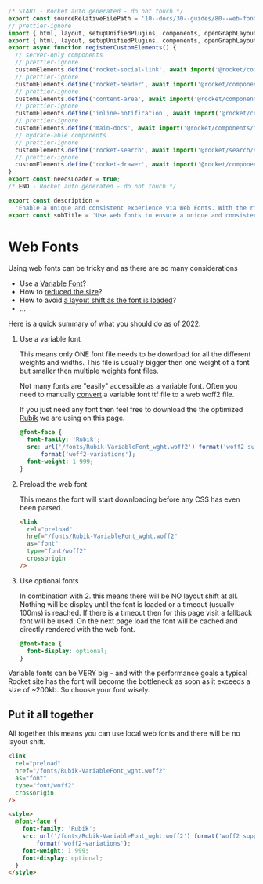 ```js server
/* START - Rocket auto generated - do not touch */
export const sourceRelativeFilePath = '10--docs/30--guides/80--web-fonts.rocket.md';
// prettier-ignore
import { html, layout, setupUnifiedPlugins, components, openGraphLayout } from '../../recursive.data.js';
export { html, layout, setupUnifiedPlugins, components, openGraphLayout };
export async function registerCustomElements() {
  // server-only components
  // prettier-ignore
  customElements.define('rocket-social-link', await import('@rocket/components/social-link.js').then(m => m.RocketSocialLink));
  // prettier-ignore
  customElements.define('rocket-header', await import('@rocket/components/header.js').then(m => m.RocketHeader));
  // prettier-ignore
  customElements.define('content-area', await import('@rocket/components/content-area.js').then(m => m.ContentArea));
  // prettier-ignore
  customElements.define('inline-notification', await import('@rocket/components/inline-notification.js').then(m => m.InlineNotification));
  // prettier-ignore
  customElements.define('main-docs', await import('@rocket/components/main-docs.js').then(m => m.MainDocs));
  // hydrate-able components
  // prettier-ignore
  customElements.define('rocket-search', await import('@rocket/search/search.js').then(m => m.RocketSearch));
  // prettier-ignore
  customElements.define('rocket-drawer', await import('@rocket/components/drawer.js').then(m => m.RocketDrawer));
}
export const needsLoader = true;
/* END - Rocket auto generated - do not touch */

export const description =
  'Enable a unique and consistent experience via Web Fonts. With the right loading strategy there will be no layout shift.';
export const subTitle = 'Use web fonts to ensure a unique and consistent experience.';
```

# Web Fonts

Using web fonts can be tricky and as there are so many considerations

- Use a [Variable Font](https://web.dev/variable-fonts/)?
- How to [reduced the size](https://web.dev/reduce-webfont-size/)?
- How to avoid [a layout shift as the font is loaded](https://web.dev/preload-optional-fonts/)?
- ...

Here is a quick summary of what you should do as of 2022.

1. Use a variable font

   This means only ONE font file needs to be download for all the different weights and widths.
   This file is usually bigger then one weight of a font but smaller then multiple weights font files.

   Not many fonts are "easily" accessible as a variable font. Often you need to manually [convert](https://convertio.co/ttf-woff/) a variable font ttf file to a web woff2 file.

   If you just need any font then feel free to download the the optimized [Rubik](/fonts/Rubik-VariableFont_wght.woff2) we are using on this page.

   ```css
   @font-face {
     font-family: 'Rubik';
     src: url('/fonts/Rubik-VariableFont_wght.woff2') format('woff2 supports variations'), url('/fonts/Rubik-VariableFont_wght.woff2')
         format('woff2-variations');
     font-weight: 1 999;
   }
   ```

2. Preload the web font

   This means the font will start downloading before any CSS has even been parsed.

   ```html
   <link
     rel="preload"
     href="/fonts/Rubik-VariableFont_wght.woff2"
     as="font"
     type="font/woff2"
     crossorigin
   />
   ```

3. Use optional fonts

   In combination with 2. this means there will be NO layout shift at all. Nothing will be display until the font is loaded or a timeout (usually 100ms) is reached. If there is a timeout then for this page visit a fallback font will be used.
   On the next page load the font will be cached and directly rendered with the web font.

   ```css
   @font-face {
     font-display: optional;
   }
   ```

<inline-notification type="warning">

Variable fonts can be VERY big - and with the performance goals a typical Rocket site has the font will become the bottleneck as soon as it exceeds a size of ~200kb.
So choose your font wisely.

</inline-notification>

## Put it all together

All together this means you can use local web fonts and there will be no layout shift.

```html
<link
  rel="preload"
  href="/fonts/Rubik-VariableFont_wght.woff2"
  as="font"
  type="font/woff2"
  crossorigin
/>

<style>
  @font-face {
    font-family: 'Rubik';
    src: url('/fonts/Rubik-VariableFont_wght.woff2') format('woff2 supports variations'), url('/fonts/Rubik-VariableFont_wght.woff2')
        format('woff2-variations');
    font-weight: 1 999;
    font-display: optional;
  }
</style>
```
